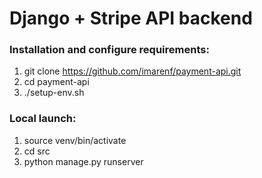 # Django + Stripe API backend 

### Installation and configure requirements:
1) git clone https://github.com/imarenf/payment-api.git
2) cd payment-api
3) ./setup-env.sh

### Local launch:
1) source venv/bin/activate
2) cd src
3) python manage.py runserver 
